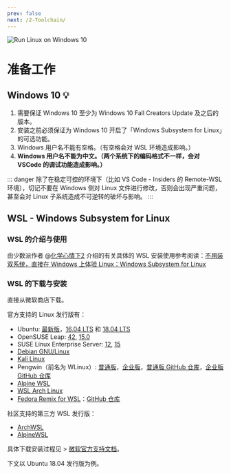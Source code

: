 ```yaml
---
prev: false
next: /2-Toolchain/
---
```


![Run Linux on Windows 10](https://i.loli.net/2018/10/01/5bb1d3f780d16.jpg)

# 准备工作

## Windows 10 💡

1. 需要保证 Windows 10 至少为 Windows 10 Fall Creators Update 及之后的版本。
2. 安装之前必须保证为 Windows 10 开启了「Windows Subsystem for Linux」的可选功能。
3. Windows 用户名不能有空格。（有空格会对 WSL 环境造成影响。）
4. **Windows 用户名不能为中文。（两个系统下的编码格式不一样，会对 VSCode 的调试功能造成影响。）**

::: danger
除了在稳定可控的环境下（比如 VS Code - Insiders 的 Remote-WSL 环境），切记不要在 Windows 侧对 Linux 文件进行修改，否则会出现严重问题，甚至会对 Linux 子系统造成不可逆转的破坏与影响。
:::

## WSL - Windows Subsystem for Linux

### WSL 的介绍与使用

由少数派作者 @[化学心情下2](https://sspai.com/user/78/posts) 介绍的有关具体的 WSL 安装使用参考阅读：[不用装双系统，直接在 Windows 上体验 Linux：Windows Subsystem for Linux](https://sspai.com/post/43813)

### WSL 的下载与安装

直接从微软商店下载。

官方支持的 Linux 发行版有：

- Ubuntu: [最新版](https://www.microsoft.com/store/productId/9NBLGGH4MSV6)，[16.04 LTS](https://www.microsoft.com/store/productId/9PJN388HP8C9) 和 [18.04 LTS](https://www.microsoft.com/store/productId/9N9TNGVNDL3Q)
- OpenSUSE Leap: [42](https://www.microsoft.com/store/productId/9NJVJTS82TJX), [15.0](https://www.microsoft.com/store/productId/9N1TB6FPVJ8C)
- SUSE Linux Enterprise Server: [12](https://www.microsoft.com/store/productId/9P32MWBH6CNS), [15](https://www.microsoft.com/store/productId/9PMW35D7FNLX)
- [Debian GNU/Linux](https://www.microsoft.com/store/productId/9MSVKQC78PK6)
- [Kali Linux](https://www.microsoft.com/store/productId/9PKR34TNCV07)
- Pengwin（前名为 WLinux）: [普通版](https://www.microsoft.com/store/productId/9NV1GV1PXZ6P)，[企业版](https://www.microsoft.com/store/productId/9N8LP0X93VCP)，[普通版 GitHub 仓库](https://github.com/WhitewaterFoundry/Pengwin)，[企业版 GitHub 仓库](https://github.com/WhitewaterFoundry/Pengwin-Enterprise)
- [Alpine WSL](https://www.microsoft.com/store/productId/9P804CRF0395)
- [WSL Arch Linux](https://www.microsoft.com/zh-cn/p/wsl-arch-linux/9p2s3qr49vnn) <Badge text="new"/>
- [Fedora Remix for WSL](https://www.microsoft.com/en-us/p/fedora-remix-for-wsl/9n6gdm4k2hnc)：[GitHub 仓库](https://github.com/WhitewaterFoundry/Fedora-Remix-for-WSL)

社区支持的第三方 WSL 发行版：
- [ArchWSL](https://github.com/yuk7/ArchWSL)
- [AlpineWSL](https://github.com/yuk7/AlpineWSL)

具体下载安装过程见 > [微软官方支持文档](https://docs.microsoft.com/zh-cn/windows/wsl/install-win10)。

下文以 Ubuntu 18.04 发行版为例。
